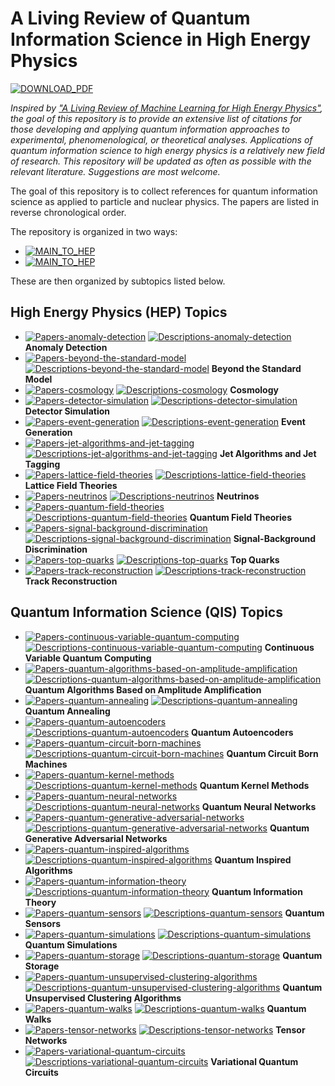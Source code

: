 #  **A Living Review of Quantum Information Science in High Energy Physics**

[![DOWNLOAD_PDF](https://img.shields.io/badge/Download-PDF_Version-81b7df)](https://docs.google.com/viewer?url=https://raw.githubusercontent.com/PamelaPajarillo/HEPQIS-LivingReview/main/HEPQIS.pdf) 


*Inspired by <a href="https://iml-wg.github.io/HEPML-LivingReview/">"A Living Review of Machine Learning for High Energy Physics"</a>, the goal of this repository is to provide an extensive list of citations for those developing and applying quantum information approaches to experimental, phenomenological, or theoretical analyses.  Applications of quantum information science to high energy physics is a relatively new field of research.  This repository will be updated as often as possible with the relevant literature.  Suggestions are most welcome.*

The goal of this repository is to collect references for quantum information science as applied to particle and nuclear physics. The papers are listed in reverse chronological order. 

The repository is organized in two ways: 
* [![MAIN_TO_HEP](https://img.shields.io/badge/Link_to-Living_Review_by_HEP-5BC0EB)](/BY_HEP#a-living-review-of-quantum-information-science-in-high-energy-physics-organized-by-hep-topics) 
* [![MAIN_TO_HEP](https://img.shields.io/badge/Link_to-Living_Review_by_QIS-9BC53D)](/BY_QIS#a-living-review-of-quantum-information-science-in-high-energy-physics-organized-by-qis-topics)

These are then organized by subtopics listed below. 

##  **High Energy Physics (HEP) Topics**

* [![Papers-anomaly-detection](https://img.shields.io/badge/Link_to-Papers-AA96DA)](/BY_HEP/README.md#anomaly-detection-) [![Descriptions-anomaly-detection](https://img.shields.io/badge/Link_to-Description-0066CC)](/BY_HEP/CATEGORIES.md#anomaly-detection-) **Anomaly Detection**  
* [![Papers-beyond-the-standard-model](https://img.shields.io/badge/Link_to-Papers-AA96DA)](/BY_HEP/README.md#beyond-the-standard-model-) [![Descriptions-beyond-the-standard-model](https://img.shields.io/badge/Link_to-Description-0066CC)](/BY_HEP/CATEGORIES.md#beyond-the-standard-model-) **Beyond the Standard Model**  
* [![Papers-cosmology](https://img.shields.io/badge/Link_to-Papers-AA96DA)](/BY_HEP/README.md#cosmology-) [![Descriptions-cosmology](https://img.shields.io/badge/Link_to-Description-0066CC)](/BY_HEP/CATEGORIES.md#cosmology-) **Cosmology**  
* [![Papers-detector-simulation](https://img.shields.io/badge/Link_to-Papers-AA96DA)](/BY_HEP/README.md#detector-simulation-) [![Descriptions-detector-simulation](https://img.shields.io/badge/Link_to-Description-0066CC)](/BY_HEP/CATEGORIES.md#detector-simulation-) **Detector Simulation**  
* [![Papers-event-generation](https://img.shields.io/badge/Link_to-Papers-AA96DA)](/BY_HEP/README.md#event-generation-) [![Descriptions-event-generation](https://img.shields.io/badge/Link_to-Description-0066CC)](/BY_HEP/CATEGORIES.md#event-generation-) **Event Generation**  
* [![Papers-jet-algorithms-and-jet-tagging](https://img.shields.io/badge/Link_to-Papers-AA96DA)](/BY_HEP/README.md#jet-algorithms-and-jet-tagging-) [![Descriptions-jet-algorithms-and-jet-tagging](https://img.shields.io/badge/Link_to-Description-0066CC)](/BY_HEP/CATEGORIES.md#jet-algorithms-and-jet-tagging-) **Jet Algorithms and Jet Tagging**  
* [![Papers-lattice-field-theories](https://img.shields.io/badge/Link_to-Papers-AA96DA)](/BY_HEP/README.md#lattice-field-theories-) [![Descriptions-lattice-field-theories](https://img.shields.io/badge/Link_to-Description-0066CC)](/BY_HEP/CATEGORIES.md#lattice-field-theories-) **Lattice Field Theories**  
* [![Papers-neutrinos](https://img.shields.io/badge/Link_to-Papers-AA96DA)](/BY_HEP/README.md#neutrinos-) [![Descriptions-neutrinos](https://img.shields.io/badge/Link_to-Description-0066CC)](/BY_HEP/CATEGORIES.md#neutrinos-) **Neutrinos**  
* [![Papers-quantum-field-theories](https://img.shields.io/badge/Link_to-Papers-AA96DA)](/BY_HEP/README.md#quantum-field-theories-) [![Descriptions-quantum-field-theories](https://img.shields.io/badge/Link_to-Description-0066CC)](/BY_HEP/CATEGORIES.md#quantum-field-theories-) **Quantum Field Theories**  
* [![Papers-signal-background-discrimination](https://img.shields.io/badge/Link_to-Papers-AA96DA)](/BY_HEP/README.md#signal-background-discrimination-) [![Descriptions-signal-background-discrimination](https://img.shields.io/badge/Link_to-Description-0066CC)](/BY_HEP/CATEGORIES.md#signal-background-discrimination-) **Signal-Background Discrimination**  
* [![Papers-top-quarks](https://img.shields.io/badge/Link_to-Papers-AA96DA)](/BY_HEP/README.md#top-quarks-) [![Descriptions-top-quarks](https://img.shields.io/badge/Link_to-Description-0066CC)](/BY_HEP/CATEGORIES.md#top-quarks-) **Top Quarks**  
* [![Papers-track-reconstruction](https://img.shields.io/badge/Link_to-Papers-AA96DA)](/BY_HEP/README.md#track-reconstruction-) [![Descriptions-track-reconstruction](https://img.shields.io/badge/Link_to-Description-0066CC)](/BY_HEP/CATEGORIES.md#track-reconstruction-) **Track Reconstruction**  


##  **Quantum Information Science (QIS) Topics**

* [![Papers-continuous-variable-quantum-computing](https://img.shields.io/badge/Link_to-Papers-AA96DA)](/BY_QIS/README.md#continuous-variable-quantum-computing-) [![Descriptions-continuous-variable-quantum-computing](https://img.shields.io/badge/Link_to-Description-0066CC)](/BY_QIS/CATEGORIES.md#continuous-variable-quantum-computing-) **Continuous Variable Quantum Computing**  
* [![Papers-quantum-algorithms-based-on-amplitude-amplification](https://img.shields.io/badge/Link_to-Papers-AA96DA)](/BY_QIS/README.md#quantum-algorithms-based-on-amplitude-amplification-) [![Descriptions-quantum-algorithms-based-on-amplitude-amplification](https://img.shields.io/badge/Link_to-Description-0066CC)](/BY_QIS/CATEGORIES.md#quantum-algorithms-based-on-amplitude-amplification-) **Quantum Algorithms Based on Amplitude Amplification**  
* [![Papers-quantum-annealing](https://img.shields.io/badge/Link_to-Papers-AA96DA)](/BY_QIS/README.md#quantum-annealing-) [![Descriptions-quantum-annealing](https://img.shields.io/badge/Link_to-Description-0066CC)](/BY_QIS/CATEGORIES.md#quantum-annealing-) **Quantum Annealing**  
* [![Papers-quantum-autoencoders](https://img.shields.io/badge/Link_to-Papers-AA96DA)](/BY_QIS/README.md#quantum-autoencoders-) [![Descriptions-quantum-autoencoders](https://img.shields.io/badge/Link_to-Description-0066CC)](/BY_QIS/CATEGORIES.md#quantum-autoencoders-) **Quantum Autoencoders**  
* [![Papers-quantum-circuit-born-machines](https://img.shields.io/badge/Link_to-Papers-AA96DA)](/BY_QIS/README.md#quantum-circuit-born-machines-) [![Descriptions-quantum-circuit-born-machines](https://img.shields.io/badge/Link_to-Description-0066CC)](/BY_QIS/CATEGORIES.md#quantum-circuit-born-machines-) **Quantum Circuit Born Machines**  
* [![Papers-quantum-kernel-methods](https://img.shields.io/badge/Link_to-Papers-AA96DA)](/BY_QIS/README.md#quantum-kernel-methods-) [![Descriptions-quantum-kernel-methods](https://img.shields.io/badge/Link_to-Description-0066CC)](/BY_QIS/CATEGORIES.md#quantum-kernel-methods-) **Quantum Kernel Methods**  
* [![Papers-quantum-neural-networks](https://img.shields.io/badge/Link_to-Papers-AA96DA)](/BY_QIS/README.md#quantum-neural-networks-) [![Descriptions-quantum-neural-networks](https://img.shields.io/badge/Link_to-Description-0066CC)](/BY_QIS/CATEGORIES.md#quantum-neural-networks-) **Quantum Neural Networks**  
* [![Papers-quantum-generative-adversarial-networks](https://img.shields.io/badge/Link_to-Papers-AA96DA)](/BY_QIS/README.md#quantum-generative-adversarial-networks-) [![Descriptions-quantum-generative-adversarial-networks](https://img.shields.io/badge/Link_to-Description-0066CC)](/BY_QIS/CATEGORIES.md#quantum-generative-adversarial-networks-) **Quantum Generative Adversarial Networks**  
* [![Papers-quantum-inspired-algorithms](https://img.shields.io/badge/Link_to-Papers-AA96DA)](/BY_QIS/README.md#quantum-inspired-algorithms-) [![Descriptions-quantum-inspired-algorithms](https://img.shields.io/badge/Link_to-Description-0066CC)](/BY_QIS/CATEGORIES.md#quantum-inspired-algorithms-) **Quantum Inspired Algorithms**  
* [![Papers-quantum-information-theory](https://img.shields.io/badge/Link_to-Papers-AA96DA)](/BY_QIS/README.md#quantum-information-theory-) [![Descriptions-quantum-information-theory](https://img.shields.io/badge/Link_to-Description-0066CC)](/BY_QIS/CATEGORIES.md#quantum-information-theory-) **Quantum Information Theory**  
* [![Papers-quantum-sensors](https://img.shields.io/badge/Link_to-Papers-AA96DA)](/BY_QIS/README.md#quantum-sensors-) [![Descriptions-quantum-sensors](https://img.shields.io/badge/Link_to-Description-0066CC)](/BY_QIS/CATEGORIES.md#quantum-sensors-) **Quantum Sensors**  
* [![Papers-quantum-simulations](https://img.shields.io/badge/Link_to-Papers-AA96DA)](/BY_QIS/README.md#quantum-simulations-) [![Descriptions-quantum-simulations](https://img.shields.io/badge/Link_to-Description-0066CC)](/BY_QIS/CATEGORIES.md#quantum-simulations-) **Quantum Simulations**  
* [![Papers-quantum-storage](https://img.shields.io/badge/Link_to-Papers-AA96DA)](/BY_QIS/README.md#quantum-storage-) [![Descriptions-quantum-storage](https://img.shields.io/badge/Link_to-Description-0066CC)](/BY_QIS/CATEGORIES.md#quantum-storage-) **Quantum Storage**  
* [![Papers-quantum-unsupervised-clustering-algorithms](https://img.shields.io/badge/Link_to-Papers-AA96DA)](/BY_QIS/README.md#quantum-unsupervised-clustering-algorithms-) [![Descriptions-quantum-unsupervised-clustering-algorithms](https://img.shields.io/badge/Link_to-Description-0066CC)](/BY_QIS/CATEGORIES.md#quantum-unsupervised-clustering-algorithms-) **Quantum Unsupervised Clustering Algorithms**  
* [![Papers-quantum-walks](https://img.shields.io/badge/Link_to-Papers-AA96DA)](/BY_QIS/README.md#quantum-walks-) [![Descriptions-quantum-walks](https://img.shields.io/badge/Link_to-Description-0066CC)](/BY_QIS/CATEGORIES.md#quantum-walks-) **Quantum Walks**  
* [![Papers-tensor-networks](https://img.shields.io/badge/Link_to-Papers-AA96DA)](/BY_QIS/README.md#tensor-networks-) [![Descriptions-tensor-networks](https://img.shields.io/badge/Link_to-Description-0066CC)](/BY_QIS/CATEGORIES.md#tensor-networks-) **Tensor Networks**  
* [![Papers-variational-quantum-circuits](https://img.shields.io/badge/Link_to-Papers-AA96DA)](/BY_QIS/README.md#variational-quantum-circuits-) [![Descriptions-variational-quantum-circuits](https://img.shields.io/badge/Link_to-Description-0066CC)](/BY_QIS/CATEGORIES.md#variational-quantum-circuits-) **Variational Quantum Circuits**  


